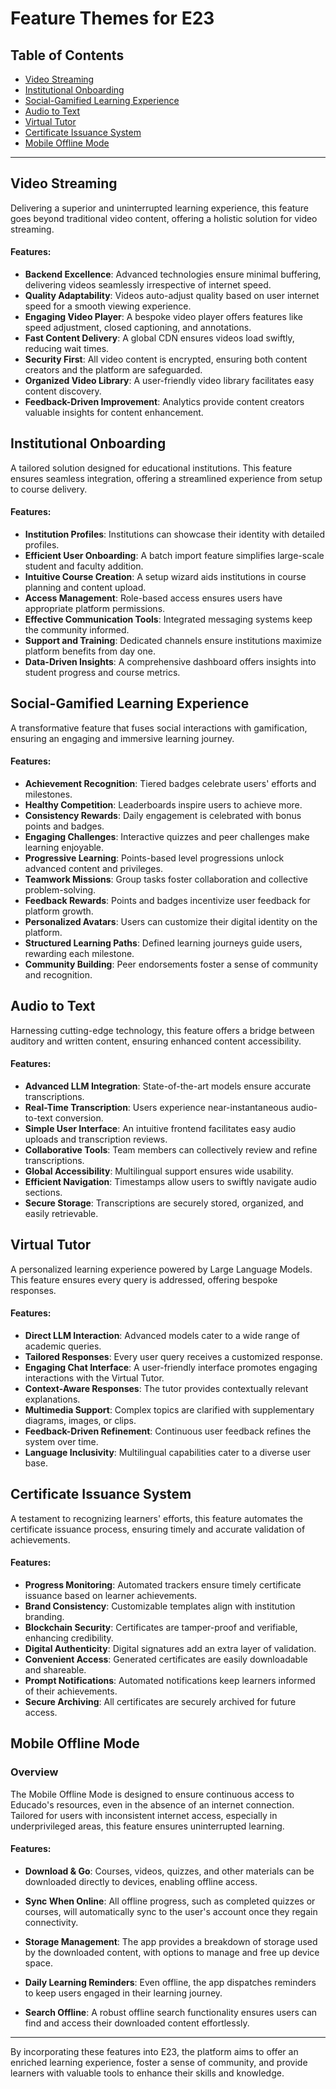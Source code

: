 # Feature Themes for E23

## Table of Contents

- [Video Streaming](#video-streaming)
- [Institutional Onboarding](#institutional-onboarding)
- [Social-Gamified Learning Experience](#social-gamified-learning-experience)
- [Audio to Text](#audio-to-text)
- [Virtual Tutor](#virtual-tutor)
- [Certificate Issuance System](#certificate-issuance-system)
- [Mobile Offline Mode](#mobile-offline-mode)

---

## Video Streaming

Delivering a superior and uninterrupted learning experience, this feature goes beyond traditional video content, offering a holistic solution for video streaming.

#### Features:

- **Backend Excellence**: Advanced technologies ensure minimal buffering, delivering videos seamlessly irrespective of internet speed.
- **Quality Adaptability**: Videos auto-adjust quality based on user internet speed for a smooth viewing experience.
- **Engaging Video Player**: A bespoke video player offers features like speed adjustment, closed captioning, and annotations.
- **Fast Content Delivery**: A global CDN ensures videos load swiftly, reducing wait times.
- **Security First**: All video content is encrypted, ensuring both content creators and the platform are safeguarded.
- **Organized Video Library**: A user-friendly video library facilitates easy content discovery.
- **Feedback-Driven Improvement**: Analytics provide content creators valuable insights for content enhancement.

## Institutional Onboarding

A tailored solution designed for educational institutions. This feature ensures seamless integration, offering a streamlined experience from setup to course delivery.

#### Features:

- **Institution Profiles**: Institutions can showcase their identity with detailed profiles.
- **Efficient User Onboarding**: A batch import feature simplifies large-scale student and faculty addition.
- **Intuitive Course Creation**: A setup wizard aids institutions in course planning and content upload.
- **Access Management**: Role-based access ensures users have appropriate platform permissions.
- **Effective Communication Tools**: Integrated messaging systems keep the community informed.
- **Support and Training**: Dedicated channels ensure institutions maximize platform benefits from day one.
- **Data-Driven Insights**: A comprehensive dashboard offers insights into student progress and course metrics.

## Social-Gamified Learning Experience

A transformative feature that fuses social interactions with gamification, ensuring an engaging and immersive learning journey.

#### Features:

- **Achievement Recognition**: Tiered badges celebrate users' efforts and milestones.
- **Healthy Competition**: Leaderboards inspire users to achieve more.
- **Consistency Rewards**: Daily engagement is celebrated with bonus points and badges.
- **Engaging Challenges**: Interactive quizzes and peer challenges make learning enjoyable.
- **Progressive Learning**: Points-based level progressions unlock advanced content and privileges.
- **Teamwork Missions**: Group tasks foster collaboration and collective problem-solving.
- **Feedback Rewards**: Points and badges incentivize user feedback for platform growth.
- **Personalized Avatars**: Users can customize their digital identity on the platform.
- **Structured Learning Paths**: Defined learning journeys guide users, rewarding each milestone.
- **Community Building**: Peer endorsements foster a sense of community and recognition.

## Audio to Text

Harnessing cutting-edge technology, this feature offers a bridge between auditory and written content, ensuring enhanced content accessibility.

#### Features:

- **Advanced LLM Integration**: State-of-the-art models ensure accurate transcriptions.
- **Real-Time Transcription**: Users experience near-instantaneous audio-to-text conversion.
- **Simple User Interface**: An intuitive frontend facilitates easy audio uploads and transcription reviews.
- **Collaborative Tools**: Team members can collectively review and refine transcriptions.
- **Global Accessibility**: Multilingual support ensures wide usability.
- **Efficient Navigation**: Timestamps allow users to swiftly navigate audio sections.
- **Secure Storage**: Transcriptions are securely stored, organized, and easily retrievable.

## Virtual Tutor

A personalized learning experience powered by Large Language Models. This feature ensures every query is addressed, offering bespoke responses.

#### Features:

- **Direct LLM Interaction**: Advanced models cater to a wide range of academic queries.
- **Tailored Responses**: Every user query receives a customized response.
- **Engaging Chat Interface**: A user-friendly interface promotes engaging interactions with the Virtual Tutor.
- **Context-Aware Responses**: The tutor provides contextually relevant explanations.
- **Multimedia Support**: Complex topics are clarified with supplementary diagrams, images, or clips.
- **Feedback-Driven Refinement**: Continuous user feedback refines the system over time.
- **Language Inclusivity**: Multilingual capabilities cater to a diverse user base.

## Certificate Issuance System

A testament to recognizing learners' efforts, this feature automates the certificate issuance process, ensuring timely and accurate validation of achievements.

#### Features:

- **Progress Monitoring**: Automated trackers ensure timely certificate issuance based on learner achievements.
- **Brand Consistency**: Customizable templates align with institution branding.
- **Blockchain Security**: Certificates are tamper-proof and verifiable, enhancing credibility.
- **Digital Authenticity**: Digital signatures add an extra layer of validation.
- **Convenient Access**: Generated certificates are easily downloadable and shareable.
- **Prompt Notifications**: Automated notifications keep learners informed of their achievements.
- **Secure Archiving**: All certificates are securely archived for future access.

## Mobile Offline Mode

### Overview
The Mobile Offline Mode is designed to ensure continuous access to Educado's resources, even in the absence of an internet connection. Tailored for users with inconsistent internet access, especially in underprivileged areas, this feature ensures uninterrupted learning.

#### Features:

- **Download & Go**: Courses, videos, quizzes, and other materials can be downloaded directly to devices, enabling offline access.
  
- **Sync When Online**: All offline progress, such as completed quizzes or courses, will automatically sync to the user's account once they regain connectivity.
  
- **Storage Management**: The app provides a breakdown of storage used by the downloaded content, with options to manage and free up device space.
  
- **Daily Learning Reminders**: Even offline, the app dispatches reminders to keep users engaged in their learning journey.
  
- **Search Offline**: A robust offline search functionality ensures users can find and access their downloaded content effortlessly.
---

By incorporating these features into E23, the platform aims to offer an enriched learning experience, foster a sense of community, and provide learners with valuable tools to enhance their skills and knowledge.
